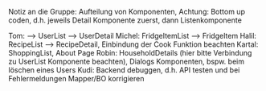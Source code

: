 Notiz an die Gruppe: Aufteilung von Komponenten, Achtung: Bottom up coden, d.h. jeweils Detail Komponente zuerst, dann Listenkomponente



Tom: --> UserList --> UserDetail
Michel: FridgeItemList --> FridgeItem
Halil: RecipeList --> RecipeDetail, Einbindung der Cook Funktion beachten
Kartal: ShoppingList, About Page
Robin: HouseholdDetails (hier bitte Verbindung zu UserList Komponente beachten), Dialogs Komponenten, bspw. beim löschen eines Users
Kudi: Backend debuggen, d.h. API testen und bei Fehlermeldungen Mapper/BO korrigieren
